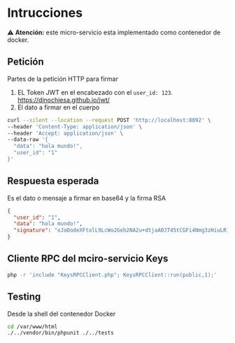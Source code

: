 # Intrucciones

:warning: **Atención:** este micro-servicio esta implementado como contenedor de docker.

## Petición
Partes de la petición HTTP para firmar
1. EL Token JWT en el encabezado con el  `user_id: 123`. https://dinochiesa.github.io/jwt/
1. El dato a firmar en el cuerpo

```bash
curl --silent --location --request POST 'http://localhost:8092' \
--header 'Content-Type: application/json' \
--header 'Accept: application/json' \
--data-raw '{
  "data": "hola mundo!",
  "user_id": "1"
}'
```
## Respuesta esperada
Es el dato o mensaje a firmar en base64 y la firma RSA 
```JSON
{
  "user_id": "1",
  "data": "hola mundo!",
  "signature": "oJoDodeXFtolL9LcWo2Geh2NA2u+dtjaA0JT45tCGFi4Nmg3zHiuLR1+nnzt6KF4Gekg5QlXZmh2LsrXxXmplB/Py0/+k659JnmTQbnD8bLFxrJo/sYOytopo66Xltb2Oq28WoUS94pdBWOneY2WzU1nyeY1ahYi6vPzNkO47yE="
}
```
## Cliente RPC del mciro-servicio Keys
```bash
php -r 'include "KeysRPCClient.php"; KeysRPCClient::run(public,1);'
```

## Testing
Desde la shell del contenedor Docker
```bash
cd /var/www/html
./../vendor/bin/phpunit ./../tests
``` 